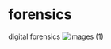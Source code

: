 # forensics
digital forensics
![images (1)](https://github.com/Joshgun1202/forensics/assets/147339955/7b80de1d-61b8-40be-ba15-10ea81e0784a)
